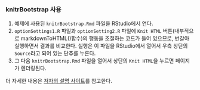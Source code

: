 ### knitrBootstrap 사용

1. 예제에 사용된 `knitrBootstrap.Rmd` 파일을 RStudio에서 연다.
2. `optionSettings1.R` 파일과 `optionSetting2.R` 파일에 `Knit HTML` 버튼(내부적으로 markdownToHTML()함수)의 행동을 조절하는 코드가 들어 있으므로, 번갈아 실행하면서 결과를 비교한다. 실행은 이 파일을 RStudio에서 열어서 우측 상단의 `Source`라고 되어 있는 단추를 누른다.
3. 그 다음 `knitrBootstrap.Rmd` 파일을 열어서 상단의  `Knit HTML`을 누르면 페이지가 렌더링된다.


더 자세한 내용은 [저자의 설명 사이트](http://jimhester.github.io/knitrBootstrap/)를 참고한다.